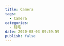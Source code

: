 ```yaml
---
title: Camera
tags:
  - Camera
categories:
  - 随笔
date: 2020-08-03 09:59:59
publish: false
---
```

<style>
.body {
	margin:0;
	padding:0;
	background:#333;
}
.container {
	width:1200px;
	margin:0.31rem auto;
	columns:4;
	column-gap:1rem;
}
.container .box {
	width:100%;
	margin:0 0 10px;
	background:#fff;
	overflow:hidden;
	break-inside:avoid;
}
.container .box img {
	max-width:100%;
}
@media(max-width:1200px) {
	.container {
	columns:3;
	width:calc(100% - 0px);
	box-sizing:border-box;
	padding:0px 0px 0px 0;
}
}
@media(max-width:768px) {
	.container {
	columns:2;
}
}
@media(max-width:350px) {
	.container {
	columns:1;
}
}
</style>

<div class="container">
	<div class="box">
	    <img src="/camera/9.webp" alt="">
	</div>
    <div class="box">
        <img src="/camera/1.webp" alt="">
    </div>
	<div class="box">
	    <img src="/camera/12.webp" alt="">
	</div>
    <div class="box">
        <img src="/camera/10.webp" alt="">
    </div>
	<div class="box">
        <img src="/camera/5.webp" alt="">
    </div>
	<div class="box">
	    <img src="/camera/11.webp" alt="">
	</div>
    <div class="box">
        <img src="/camera/4.webp" alt="">
    </div>
	<div class="box">
	    <img src="/camera/6.webp" alt="">
	</div>
    <div class="box">
        <img src="/camera/7.webp" alt="">
    </div>
    <div class="box">
        <img src="/camera/8.webp" alt="">
    </div>
	<div class="box">
	    <img src="/camera/3.webp" alt="">
	</div>
</div>
